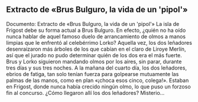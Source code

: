 ## Extracto de «Brus Bulguro, la vida de un 'pipol'»
Documento: Extracto de «Brus Bulguro, la vida de un 'pipol'»
La isla de Frigost debe su forma actual a Brus Bulguro. En efecto, ¿quién no ha oído nunca hablar de aquel famoso duelo de arrancamiento de olmos a manos limpias que le enfrentó al celebérrimo Lorko?
Aquella vez, los dos leñadores desenraizaron más árboles de los que cabían en el claro de Liroye Merlín, así que el jurado no pudo determinar quién de los dos era el más fuerte.
Brus y Lorko siguieron mandando olmos por los aires, sin parar, durante tres días y sus tres noches. A la mañana del cuarto día, los dos leñadores, ebrios de fatiga, tan solo tenían fuerza para golpearse mutuamente las palmas de las manos, como en plan «¡choca esos cinco, colega!». Estaban en Frigost, donde nunca había crecido ningún olmo, lo que puso un forzoso fin al concurso.
¿Cómo llegaron allí los dos leñadores? Misterio...
